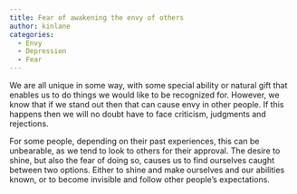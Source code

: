 ```yaml
---
title: Fear of awakening the envy of others
author: kinlane
categories:
  - Envy
  - Depression
  - Fear
---
```

We are all unique in some way, with some special ability or natural gift that enables us to do things we would like to be recognized for. However, we know that if we stand out then that can cause envy in other people. If this happens then we will no doubt have to face criticism, judgments and rejections.

For some people, depending on their past experiences, this can be unbearable, as we tend to look to others for their approval. The desire to shine, but also the fear of doing so, causes us to find ourselves caught between two options. Either to shine and make ourselves and our abilities known, or to become invisible and follow other people’s expectations.